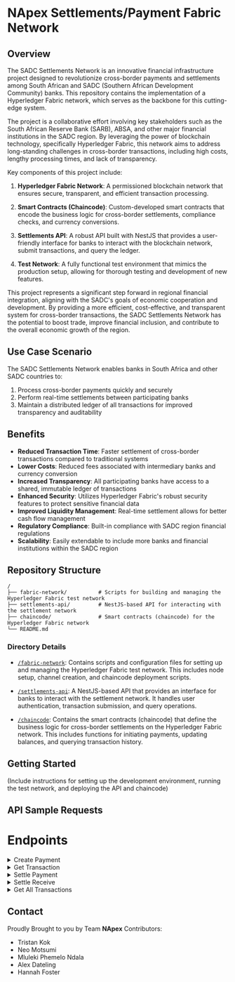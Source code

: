 # NApex Settlements/Payment Fabric Network

## Overview

The SADC Settlements Network is an innovative financial infrastructure project designed to revolutionize cross-border payments and settlements among South African and SADC (Southern African Development Community) banks. This repository contains the implementation of a Hyperledger Fabric network, which serves as the backbone for this cutting-edge system.

The project is a collaborative effort involving key stakeholders such as the South African Reserve Bank (SARB), ABSA, and other major financial institutions in the SADC region. By leveraging the power of blockchain technology, specifically Hyperledger Fabric, this network aims to address long-standing challenges in cross-border transactions, including high costs, lengthy processing times, and lack of transparency.

Key components of this project include:

1. **Hyperledger Fabric Network**: A permissioned blockchain network that ensures secure, transparent, and efficient transaction processing.

2. **Smart Contracts (Chaincode)**: Custom-developed smart contracts that encode the business logic for cross-border settlements, compliance checks, and currency conversions.

3. **Settlements API**: A robust API built with NestJS that provides a user-friendly interface for banks to interact with the blockchain network, submit transactions, and query the ledger.

4. **Test Network**: A fully functional test environment that mimics the production setup, allowing for thorough testing and development of new features.

This project represents a significant step forward in regional financial integration, aligning with the SADC's goals of economic cooperation and development. By providing a more efficient, cost-effective, and transparent system for cross-border transactions, the SADC Settlements Network has the potential to boost trade, improve financial inclusion, and contribute to the overall economic growth of the region.

## Use Case Scenario

The SADC Settlements Network enables banks in South Africa and other SADC countries to:

1. Process cross-border payments quickly and securely
2. Perform real-time settlements between participating banks
3. Maintain a distributed ledger of all transactions for improved transparency and auditability

## Benefits

- **Reduced Transaction Time**: Faster settlement of cross-border transactions compared to traditional systems
- **Lower Costs**: Reduced fees associated with intermediary banks and currency conversion
- **Increased Transparency**: All participating banks have access to a shared, immutable ledger of transactions
- **Enhanced Security**: Utilizes Hyperledger Fabric's robust security features to protect sensitive financial data
- **Improved Liquidity Management**: Real-time settlement allows for better cash flow management
- **Regulatory Compliance**: Built-in compliance with SADC region financial regulations
- **Scalability**: Easily extendable to include more banks and financial institutions within the SADC region

## Repository Structure

```
/
├── fabric-network/          # Scripts for building and managing the Hyperledger Fabric test network
├── settlements-api/         # NestJS-based API for interacting with the settlement network
├── chaincode/               # Smart contracts (chaincode) for the Hyperledger Fabric network
└── README.md
```

### Directory Details

- [`/fabric-network`](/fabric-network): Contains scripts and configuration files for setting up and managing the Hyperledger Fabric test network. This includes node setup, channel creation, and chaincode deployment scripts.

- [`/settlements-api`](/settlements-api): A NestJS-based API that provides an interface for banks to interact with the settlement network. It handles user authentication, transaction submission, and query operations.

- [`/chaincode`](/chaincode): Contains the smart contracts (chaincode) that define the business logic for cross-border settlements on the Hyperledger Fabric network. This includes functions for initiating payments, updating balances, and querying transaction history.

## Getting Started

(Include instructions for setting up the development environment, running the test network, and deploying the API and chaincode)

## API Sample Requests
# Endpoints

<details>
<summary>Create Payment</summary>

Creates a new payment transaction.

**Endpoint:** `/transaction/{clientid}/createPayment`

**Method**: POST

**Params**
- clientid: ID of the client initiating the payment

**Request Body**
```
{
    "amount": 0,
    "receiverdetails": {
        "name": "string",
        "surname": "string",
        "accountnumber": "string",
        "bankdetails": {
        "bankid": "string",
        "name": "string",
        "country": "string"
        }
    }
}
```
*Sample Request*
```
curl -X 'POST' \
    'http://localhost:3000/transaction/alexsid/createPayment' \
    -H 'accept: */*' \
    -H 'Content-Type: application/json' \
    -d '{
    "amount": 0,
    "receiverdetails": {
        "name": "string",
        "surname": "string",
        "accountnumber": "string",
        "bankdetails": {
        "bankid": "string",
        "name": "string",
        "country": "string"
        }
    }
}'
```
*Sample Response*
```
{
  "transaction_id": "1725977610309",
  "client_details": {
    "name": "Alex",
    "surname": "Dateling",
    "accountnumber": "0000000000",
    "bankdetails": {
      "bankid": "ABSA645334",
      "name": "ABSA",
      "country": "ZAR"
    }
  },
  "receiver_details": {
    "name": "string",
    "surname": "string",
    "accountnumber": "string",
    "bankdetails": {
      "bankid": "string",
      "name": "string",
      "country": "string"
    }
  },
  "amount": 0,
  "status": "PENDING",
  "clientstatus": "PENDING",
  "receiverstatus": "PENDING"
}
```
</details>

<details>
<summary>Get Transaction</summary>

Retrieves details of a specific transaction.

**Endpoint:** `/transaction/{transactionid}/getTransaction`

**Method**: GET

**Params**
    - transactionid: ID of the transaction to retrieve

**Sample Request**
```
curl -X 'GET' \
  'http://localhost:3000/transaction/1723618alexsid984554343834/getTransaction' \
  -H 'accept: */*'
```
**Sample Response**
```
{
  "transaction_id": "1723618alexsid984554343834",
  "client_details": {
    "name": "T",
    "surname": "T",
    "accountnumber": "11111111",
    "bankdetails": {
      "bankid": "ASDDSA",
      "name": "ABSA",
      "country": "ZAR"
    }
  },
  "receiver_details": {
    "name": "vvvv",
    "surname": "assasaas",
    "accountnumber": "0877654",
    "bankdetails": {
      "bankid": "BANKID12345",
      "name": "ABank",
      "country": "RSA"
    }
  },
  "amount": 600,
  "status": "PENDING",
  "clientstatus": "SETTLED",
  "receiverstatus": "PENDING"
}
```
</details>

<details>
<summary>Settle Payment</summary>

Settles the payment for a specific transaction.

**Endpoint:** `/transaction/{transactionid}/settlePayment`

*Method*: POST

*Params*
- transactionid: ID of the transaction to settle

*Sample Request*
```
curl -X 'POST' \
  'http://localhost:3000/transaction/1725575573618alexsid9845543456653834/settlePayment' \
  -H 'accept: */*' \
  -d ''
```
*Sample Response*
```
{
  "transaction_id": "1725575573618alexsid9845543456653834",
  "client_details": {
    "name": "Alex",
    "surname": "Dateling",
    "accountnumber": "0000000000",
    "bankdetails": {
      "bankid": "ABSA645334",
      "name": "ABSA",
      "country": "ZAR"
    }
  },
  "receiver_details": {
    "name": "NotAlex1",
    "surname": "ASurname123",
    "accountnumber": "9845543456",
    "bankdetails": {
      "bankid": "BANKID12345",
      "name": "ABank",
      "country": "RSA"
    }
  },
  "amount": 2000,
  "status": "PENDING",
  "clientstatus": "SETTLED",
  "receiverstatus": "PENDING"
}
```
</details>

<details>
<summary>Settle Receive</summary>

Settles the receiving end of a specific transaction.

**Endpoint:** `/transaction/{transactionid}/settleReceive`

*Method*: POST

*Params*
- transactionid: ID of the transaction to settle

*Sample Request*
```
curl -X 'POST' \
  'http://localhost:3000/transaction/1723618alexsid984554343834/settleReceive' \
  -H 'accept: */*' \
  -d ''
```
*Sample Response*
```
{
  "transaction_id": "1723618alexsid984554343834",
  "client_details": {
    "name": "T",
    "surname": "T",
    "accountnumber": "11111111",
    "bankdetails": {
      "bankid": "ASDDSA",
      "name": "ABSA",
      "country": "ZAR"
    }
  },
  "receiver_details": {
    "name": "vvvv",
    "surname": "assasaas",
    "accountnumber": "0877654",
    "bankdetails": {
      "bankid": "BANKID12345",
      "name": "ABank",
      "country": "RSA"
    }
  },
  "amount": 600,
  "status": "SETTLED",
  "clientstatus": "SETTLED",
  "receiverstatus": "SETTLED"
}
```
</details>

<details>
<summary>Get All Transactions</summary>

Retrieves all transactions for a specific bank.

**Endpoint:** `/transaction/all`

*Method*: GET

*Params*
- bankid: ID of the bank to retrieve transactions for

*Sample Request*
```
curl -X 'GET' \
  'http://localhost:3000/transaction/all?bankid=BANKID12345' \
  -H 'accept: */*'
```
*Sample Response*
```
[
  {
    "transaction_id": "1725575573618alexsid9845543456653834",
    "client_details": {
      "name": "Alex",
      "surname": "Dateling",
      "accountnumber": "0000000000",
      "bankdetails": {
        "bankid": "ABSA645334",
        "name": "ABSA",
        "country": "ZAR"
      }
    },
    "receiver_details": {
      "name": "NotAlex1",
      "surname": "ASurname123",
      "accountnumber": "9845543456",
      "bankdetails": {
        "bankid": "BANKID12345",
        "name": "ABank",
        "country": "RSA"
      }
    },
    "amount": 2000,
    "status": "PENDING",
    "clientstatus": "SETTLED",
    "receiverstatus": "PENDING"
  },
  {
    "transaction_id": "1723618alexsid984554343834",
    "client_details": {
      "name": "T",
      "surname": "T",
      "accountnumber": "11111111",
      "bankdetails": {
        "bankid": "ASDDSA",
        "name": "ABSA",
        "country": "ZAR"
      }
    },
    "receiver_details": {
      "name": "vvvv",
      "surname": "assasaas",
      "accountnumber": "0877654",
      "bankdetails": {
        "bankid": "BANKID12345",
        "name": "ABank",
        "country": "RSA"
      }
    },
    "amount": 600,
    "status": "SETTLED",
    "clientstatus": "SETTLED",
    "receiverstatus": "SETTLED"
  }
]
```
</details>

## Contact

Proudly Brought to you by Team **NApex**
Contributors:

- Tristan Kok
- Neo Motsumi
- Mluleki Phemelo Ndala
- Alex Dateling
- Hannah Foster
